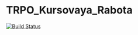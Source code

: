 # TRPO_Kursovaya_Rabota

[![Build Status](https://travis-ci.org/DmitriyParenkin/TRPO_Kursovaya_Rabota.svg?branch=teamlead)](https://travis-ci.org/DmitriyParenkin/TRPO_Kursovaya_Rabota)